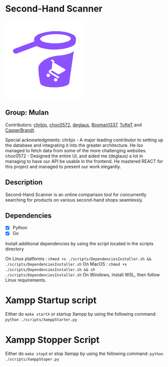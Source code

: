 # Second-Hand Scanner

![logo](./src/ui/src/assets/logo-small.png)

## Group: Mulan

Contributors: [chrbjo](https://github.com/chrbjo), [choc0572](https://github.com/choc0572), [deglaus](https://github.com/deglaus), [Boxman1337](https://github.com/Boxman1337), [TofteT](https://github.com/TofteT) and [CasperBrandt](https://github.com/CasperBrandt).

Special acknowledgments:
chrbjo - A major leading contributor to setting up the database and integrating it into the greater architecture. He lso managed to fetch data from some of the more challenging websites.
choc0572 - Designed the entire UI, and aided me (deglaus) a lot in managing to have our API be usable in the frontend. He mastered REACT for this project and managed to present our work elegantly.

## Description

Second-Hand Scanner is an online comparison tool for concurrently searching
for products on various second-hand shops seamlessly.

## Dependencies

- [x] Python
- [x] Go

Install additional dependencies by using the script located in the scripts directory

On Linux platforms : ```chmod +x ./scripts/DependenciesInstaller.sh && ./scripts/DependenciesInstaller.sh```
On MacOS : ```chmod +x ./scripts/DependenciesInstaller.sh && sh ./scripts/DependenciesInstaller.sh```
On Windows, install WSL, then follow Linux requirements.

# Xampp Startup script

Either do ``` make startX ``` or startup Xampp by using the following command: ``` python ./scripts/XamppStarter.py ```

# Xampp Stopper Script

Either do ``` make stopX ``` or stop Xampp by using the following command: ``` python ./scripts/XamppStoper.py ```
